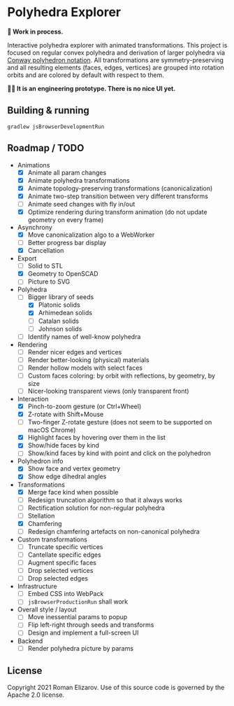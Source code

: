 # Polyhedra Explorer

**🚧 Work in process.**

Interactive polyhedra explorer with animated transformations. This project is focused on regular convex 
polyhedra and derivation of larger polyhedra via 
[Conway polyhedron notation](https://en.wikipedia.org/wiki/Conway_polyhedron_notation).
All transformations are symmetry-preserving and all resulting elements (faces, edges, vertices) 
are grouped into rotation orbits and are colored by default with respect to them.  

**👷🏽 It is an engineering prototype. There is no nice UI yet.**
                                              
## Building & running

```shell
gradlew jsBrowserDevelopmentRun 
```

## Roadmap / TODO
                       
* Animations
  * [x] Animate all param changes
  * [x] Animate polyhedra transformations
  * [x] Animate topology-preserving transformations (canonicalization)
  * [x] Animate two-step transition between very different transforms
  * [ ] Animate seed changes with fly in/out
  * [x] Optimize rendering during transform animation (do not update geometry on every frame)
* Asynchrony 
  * [x] Move canonicalization algo to a WebWorker
  * [ ] Better progress bar display
  * [x] Cancellation
* Export 
  * [ ] Solid to STL
  * [x] Geometry to OpenSCAD  
  * [ ] Picture to SVG
* Polyhedra
  * [ ] Bigger library of seeds
      * [x] Platonic solids
      * [x] Arhimedean solids
      * [ ] Catalan solids
      * [ ] Johnson solids
  * [ ] Identify names of well-know polyhedra
* Rendering
  * [ ] Render nicer edges and vertices
  * [ ] Render better-looking (physical) materials 
  * [ ] Render hollow models with select faces
  * [ ] Custom faces coloring: by orbit with reflections, by geometry, by size
  * [ ] Nicer-looking transparent views (only transparent front)
* Interaction
  * [x] Pinch-to-zoom gesture (or Ctrl+Wheel)
  * [x] Z-rotate with Shift+Mouse 
  * [ ] Two-finger Z-rotate gesture (does not seem to be supported on macOS Chrome)
  * [x] Highlight faces by hovering over them in the list
  * [x] Show/hide faces by kind
  * [ ] Show/kind faces by kind with point and click on the polyhedron
* Polyhedron info
  * [x] Show face and vertex geometry
  * [x] Show edge dihedral angles
* Transformations
  * [x] Merge face kind when possible
  * [ ] Redesign truncation algorithm so that it always works
  * [ ] Rectification solution for non-regular polyhedra  
  * [ ] Stellation
  * [x] Chamfering
  * [ ] Redesign chamfering artefacts on non-canonical polyhedra 
* Custom transformations
  * [ ] Truncate specific vertices
  * [ ] Cantellate specific edges
  * [ ] Augment specific faces
  * [ ] Drop selected vertices
  * [ ] Drop selected edges
* Infrastructure    
  * [ ] Embed CSS into WebPack
  * [ ] `jsBrowserProductionRun` shall work
* Overall style / layout
  * [ ] Move inessential params to popup
  * [ ] Flip left-right through seeds and transforms
  * [ ] Design and implement a full-screen UI
* Backend
  * [ ] Render polyhedra picture by params
        
## License

Copyright 2021 Roman Elizarov. Use of this source code is governed by the Apache 2.0 license.
